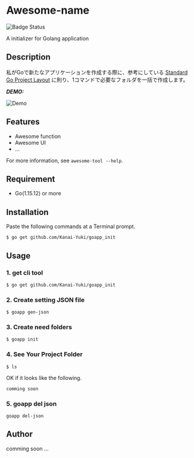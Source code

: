# Awesome-name

![Badge Status](https://ci-as-a-service)

A initializer for Golang application

## Description

私がGoで新たなアプリケーションを作成する際に、参考にしている [Standard Go Project Layout](https://qiita.com/vengavengavnega/items/2235589445dd0effda05) に則り、1コマンドで必要なフォルダを一括で作成します。

***DEMO:***

![Demo](https://image-url.gif)

## Features

- Awesome function
- Awesome UI
- ...

For more information, see `awesome-tool --help`.

## Requirement

- Go(1.15.12) or more

## Installation

Paste the following commands at a Terminal prompt.

```shel
$ go get github.com/Kanai-Yuki/goapp_init
```

## Usage

### 1. get cli tool

```shel
$ go get github.com/Kanai-Yuki/goapp_init
```

### 2. Create setting JSON file

```shel
$ goapp gen-json
```

### 3. Create need folders

```shel
$ goapp init
```

### 4. See Your Project Folder

```shel
$ ls
```

OK if it looks like the following.

```
comming soon
```

### 5. goapp del json

```shel
goapp del-json
```

## Author

comming soon ...
